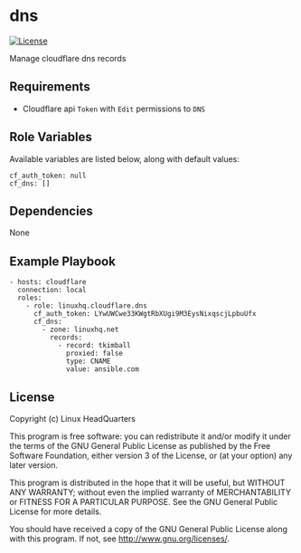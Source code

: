 # dns

[![License](https://img.shields.io/badge/license-GPLv3-brightgreen.svg?style=flat)](COPYING)

Manage cloudflare dns records

## Requirements

* Cloudflare api `Token` with `Edit` permissions to `DNS`

## Role Variables

Available variables are listed below, along with default values:

    cf_auth_token: null
    cf_dns: []

## Dependencies

None

## Example Playbook

    - hosts: cloudflare
      connection: local
      roles:
        - role: linuxhq.cloudflare.dns
          cf_auth_token: LYwUWCwe33KWgtRbXUgi9M3EysNixqscjLpbuUfx
          cf_dns:
            - zone: linuxhq.net
              records:
                - record: tkimball
                  proxied: false
                  type: CNAME
                  value: ansible.com

## License

Copyright (c) Linux HeadQuarters

This program is free software: you can redistribute it and/or modify
it under the terms of the GNU General Public License as published by
the Free Software Foundation, either version 3 of the License, or
(at your option) any later version.

This program is distributed in the hope that it will be useful,
but WITHOUT ANY WARRANTY; without even the implied warranty of
MERCHANTABILITY or FITNESS FOR A PARTICULAR PURPOSE. See the
GNU General Public License for more details.

You should have received a copy of the GNU General Public License
along with this program. If not, see <http://www.gnu.org/licenses/>.
